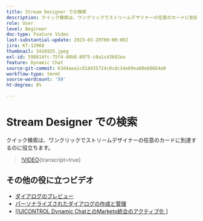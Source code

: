 ```yaml
---
title: Stream Designer での検索
description: クイック検索は、ワンクリックでストリームデザイナーの任意のカードに到達するのに役立ちます。
role: User
level: Beginner
doc-type: Feature Video
last-substantial-update: 2023-03-20T00:00:00Z
jira: KT-12968
thumbnail: 3416925.jpeg
exl-id: 598814fc-75f4-46b8-8975-c0a1c43b92ea
feature: Dynamic Chat
source-git-commit: 63d4aea1c818d35724c0cdc14e69ea00eb06b4a0
workflow-type: tm+mt
source-wordcount: '59'
ht-degree: 8%

---
```


# Stream Designer での検索

クイック検索は、ワンクリックでストリームデザイナーの任意のカードに到達するのに役立ちます。

>[!VIDEO](https://video.tv.adobe.com/v/3416925/?quality=12&learn=on){transcript=true}

## その他の役に立つビデオ

* [ダイアログのプレビュー](dialogue-preview.md)
* [パーソナライズされたダイアログの作成と管理](dialogue-management.md)
* [[!UICONTROL Dynamic ChatとのMarketo統合のアクティブ化 &#x200B;]](marketo-integration.md)
